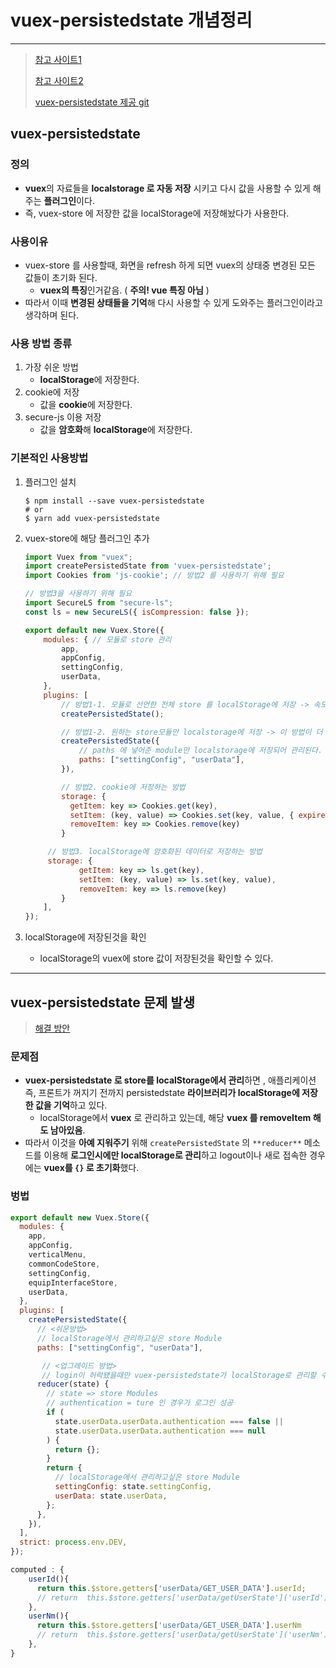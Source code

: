 # vuex-persistedstate 개념정리

---

>[참고 사이트1](https://light9639.tistory.com/entry/Vuex-persistedstate-%EC%82%AC%EC%9A%A9%EB%B2%95)
>
>[참고 사이트2](https://kyounghwan01.github.io/blog/Vue/vuex/vuex-persistedstate/#vuex-persistedstate-%E1%84%8B%E1%85%B5%E1%86%AF%E1%84%87%E1%85%AE%E1%84%86%E1%85%A1%E1%86%AB-%E1%84%8C%E1%85%A5%E1%84%8C%E1%85%A1%E1%86%BC)
>
>[vuex-persistedstate 제공 git](https://github.com/robinvdvleuten/vuex-persistedstate#readme)

## vuex-persistedstate

### 정의

- **vuex**의 자료들을 **localstorage 로 자동 저장** 시키고 다시 값을 사용할 수 있게 해주는 **플러그인**이다. 
- 즉, vuex-store 에 저장한 값을 localStorage에 저장해놨다가 사용한다. 

### 사용이유

- vuex-store 를 사용할때, 화면을 refresh 하게 되면 vuex의 상태중 변경된 모든 값들이 초기화 된다. 
  - **vuex의 특징**인거같음. ( **주의! vue 특징 아님** )
- 따라서 이때 **변경된 상태들을 기억**해 다시 사용할 수 있게 도와주는 플러그인이라고 생각하며 된다. 

### 사용 방법 종류

1. 가장 쉬운 방법 
   - **localStorage**에 저장한다. 
2. cookie에 저장 
   - 값을 **cookie**에 저장한다. 
3. secure-js 이용 저장 
   - 값을 **암호화**해 **localStorage**에 저장한다. 

### 기본적인 사용방법

1. 플러그인 설치 

   ```terminal
   $ npm install --save vuex-persistedstate
   # or
   $ yarn add vuex-persistedstate
   ```

2. vuex-store에 해당 플러그인 추가 

   ```js
   import Vuex from "vuex";
   import createPersistedState from 'vuex-persistedstate';
   import Cookies from 'js-cookie'; // 방법2 를 사용하기 위해 필요 
   
   // 방법3을 사용하기 위해 필요
   import SecureLS from "secure-ls";
   const ls = new SecureLS({ isCompression: false });
   
   export default new Vuex.Store({
       modules: { // 모듈로 store 관리 
           app,
           appConfig,
           settingConfig,
           userData,
       },
       plugins: [
           // 방법1-1. 모듈로 선언한 전체 store 를 localStorage에 저장 -> 속도 느려질 수 있음. 
           createPersistedState();	
   
           // 방법1-2. 원하는 store모듈만 localstorage에 저장 -> 이 방법이 더 좋은 방법임. 
           createPersistedState({
               // paths 에 넣어준 module만 localstorage에 저장되어 관리된다. 
               paths: ["settingConfig", "userData"],
           }),
   
           // 방법2. cookie에 저장하는 방법 
           storage: {
             getItem: key => Cookies.get(key),
             setItem: (key, value) => Cookies.set(key, value, { expires: 3, secure: true }),
             removeItem: key => Cookies.remove(key)
           }
   
   		// 방법3. localStorage에 암호화된 데이터로 저장하는 방법 
   		storage: {
               getItem: key => ls.get(key),
               setItem: (key, value) => ls.set(key, value),
               removeItem: key => ls.remove(key)
           }	
       ],
   });
   ```

3. localStorage에 저장된것을 확인 

   - localStorage의 vuex에 store 값이 저장된것을 확인할 수 있다. 



---

## vuex-persistedstate 문제 발생

> [해결 방안](https://github.com/robinvdvleuten/vuex-persistedstate/issues/88)

### 문제점

- **vuex-persistedstate 로 store를 localStorage에서 관리**하면 , 애플리케이션 즉, 프론트가 꺼지기 전까지 persistedstate **라이브러리가 localStorage에 저장한 값을 기억**하고 있다. 
  - localStorage에서 **vuex** 로 관리하고 있는데, 해당 **vuex 를 removeItem 해도 남아있음**. 
- 따라서 이것을 **아예 지워주기** 위해 `createPersistedState` 의 `**reducer**` 메소드를 이용해 **로그인시에만 localStorage로 관리**하고 logout이나 새로 접속한 경우에는 **vuex를 `{}` 로 초기화**했다. 

### 벙법

```js
export default new Vuex.Store({
  modules: {
    app,
    appConfig,
    verticalMenu,
    commonCodeStore,
    settingConfig,
    equipInterfaceStore,
    userData,
  },
  plugins: [
    createPersistedState({
      // <쉬운방법>
      // localStorage에서 관리하고싶은 store Module
      paths: ["settingConfig", "userData"],

	   // <업그레이드 방법>
       // login이 허락됐을때만 vuex-persistedstate가 localStorage로 관리할 수 있게 함 
      reducer(state) {
        // state => store Modules 
        // authentication = ture 인 경우가 로그인 성공
        if (
          state.userData.userData.authentication === false ||
          state.userData.userData.authentication === null
        ) {
          return {};
        }
        return {
          // localStorage에서 관리하고싶은 store Module
          settingConfig: state.settingConfig,
          userData: state.userData,
        };
      },
    }),
  ],
  strict: process.env.DEV,
});

```

```js
computed : {
    userId(){
      return this.$store.getters['userData/GET_USER_DATA'].userId;
      // return  this.$store.getters['userData/getUserState']('userId');
    },
    userNm(){
      return this.$store.getters['userData/GET_USER_DATA'].userNm
      // return  this.$store.getters['userData/getUserState']('userNm');
    },
}
```

